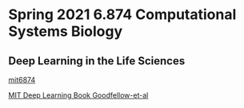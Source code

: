 # Spring 2021 6.874 Computational Systems Biology
## Deep Learning in the Life Sciences
  
[mit6874](https://mit6874.github.io/)  
  
[MIT Deep Learning Book Goodfellow-et-al](https://www.deeplearningbook.org/)  

